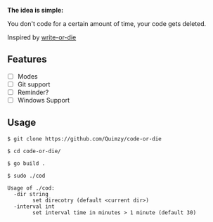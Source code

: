 <b> The idea is simple: </b>

You don't code for a certain amount of time, your code gets deleted.

Inspired by <a href="https://writeordie.com/">write-or-die </a>

## Features

- [ ] Modes
- [ ] Git support
- [ ] Reminder?
- [ ] Windows Support

## Usage

```
$ git clone https://github.com/Quimzy/code-or-die

$ cd code-or-die/

$ go build .

$ sudo ./cod
```

```
Usage of ./cod:
  -dir string
        set direcotry (default <current dir>)
  -interval int
        set interval time in minutes > 1 minute (default 30)

```
